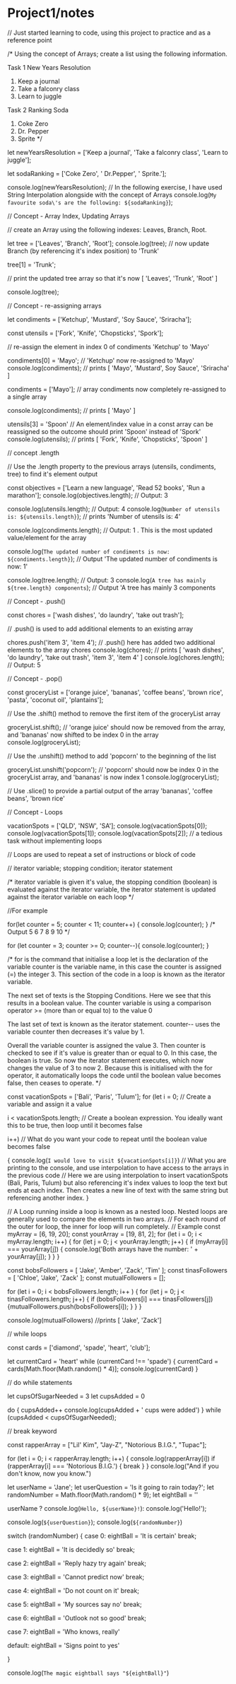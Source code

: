 # Project1/notes
// Just started learning to code, using this project to practice and as a reference point


/* Using the concept of Arrays; create a list using the following information.

Task 1
New Years Resolution
  1. Keep a journal
  2. Take a falconry class
  3. Learn to juggle

  Task 2
Ranking Soda
  1. Coke Zero
  2. Dr. Pepper
  3. Sprite
*/

let newYearsResolution = ['Keep a journal', 'Take a falconry class', 'Learn to juggle'];

let sodaRanking = ['Coke Zero', ' Dr.Pepper', ' Sprite.'];

console.log(newYearsResolution);
// In the following exercise, I have used String Interpolation alongside with the concept of Arrays
console.log(`My favourite soda\'s are the following: ${sodaRanking}`);





// Concept - Array Index, Updating Arrays

// create an Array using the following indexes: Leaves, Branch, Root.

let tree = ['Leaves', 'Branch', 'Root'];
console.log(tree);
// now update Branch (by referencing it's index position) to 'Trunk'

tree[1] = 'Trunk';

// print the updated tree array so that it's now [ 'Leaves', 'Trunk', 'Root' ]

console.log(tree);




// Concept - re-assigning arrays

let condiments = ['Ketchup', 'Mustard', 'Soy Sauce', 'Sriracha'];

const utensils = ['Fork', 'Knife', 'Chopsticks', 'Spork'];

// re-assign the element in index 0 of condiments 'Ketchup' to 'Mayo'

condiments[0] = 'Mayo'; // 'Ketchup' now re-assigned to 'Mayo'
console.log(condiments); // prints [ 'Mayo', 'Mustard', Soy Sauce', 'Sriracha' ]

condiments = ['Mayo']; // array condiments now completely re-assigned to a single array

console.log(condiments); // prints [ 'Mayo' ]

utensils[3] = 'Spoon' // An element/index value in a const array can be reassigned so the outcome should print 'Spoon' instead of 'Spork'
console.log(utensils); // prints [ 'Fork', 'Knife', 'Chopsticks', 'Spoon' ]





// concept .length

// Use the .length property to the previous arrays (utensils, condiments, tree) to find it's element output

const objectives = ['Learn a new language', 'Read 52 books', 'Run a marathon'];
console.log(objectives.length); // Output: 3

console.log(utensils.length); // Output: 4
console.log(`Number of utensils is: ${utensils.length}`); // prints 'Number of utensils is: 4'

console.log(condiments.length); // Output: 1 . This is the most updated value/element for the array

console.log(`The updated number of condiments is now: ${condiments.length}`); // Output 'The updated number of condiments is now: 1'

console.log(tree.length); // Output: 3
console.log(`A tree has mainly ${tree.length} components`); // Output 'A tree has mainly 3 components


// Concept - .push()

const chores = ['wash dishes', 'do laundry', 'take out trash'];

// .push() is used to add additional elements to an existing array

chores.push('item 3', 'item 4'); // .push() here has added two additional elements to the array chores
console.log(chores); // prints [ 'wash dishes', 'do laundry', 'take out trash', 'item 3', 'item 4' ]
console.log(chores.length); // Output: 5



// Concept - .pop()


const groceryList = ['orange juice', 'bananas', 'coffee beans', 'brown rice', 'pasta', 'coconut oil', 'plantains'];

// Use the .shift() method to remove the first item of the groceryList array

groceryList.shift(); // 'orange juice' should now be removed from the array, and 'bananas' now shifted to be index 0 in the array
console.log(groceryList);

// Use the .unshift() method to add 'popcorn' to the beginning of the list

groceryList.unshift('popcorn'); // 'popcorn' should now be index 0 in the groceryList array, and 'bananas' is now index 1
console.log(groceryList);


// Use .slice() to provide a partial output of the array 'bananas', 'coffee beans', 'brown rice'


// Concept - Loops

vacationSpots = ['QLD', 'NSW', 'SA'];
console.log(vacationSpots[0]);
console.log(vacationSpots[1]);
console.log(vacationSpots[2]);
// a tedious task without implementing loops

// Loops are used to repeat a set of instructions or block of code

// iterator variable; stopping condition; iterator statement

/* iterator variable is given it's value, the stopping condition (boolean) is evaluated against the iterator variable, the iterator statement is updated against the iterator variable on each loop
*/

//For example

for(let counter = 5; counter < 11; counter++) {
  console.log(counter);
}
/* Output
    5
    6
    7
    8
    9
    10
*/


for (let counter = 3; counter >= 0; counter--){
  console.log(counter);
}


/* for is the command that initialise a loop
let is the declaration of the variable
counter is the variable name, in this case the counter is assigned (=) the integer 3. This section of the code in a loop is known as the iterator variable.

The next set of texts is the Stopping Conditions. Here we see that this results in a boolean value. The counter variable is using a comparison operator >= (more than or equal to) to the value 0

The last set of text is known as the iterator statement. counter-- uses the variable counter then decreases it's value by 1.

Overall the variable counter is assigned the value 3. Then counter is checked to see if it's value is greater than or equal to 0. In this case, the boolean is true. So now the iterator statement executes, which now changes the value of 3 to now 2.
Because this is initialised with the  for  operator, it automatically loops the code until the boolean value becomes false, then ceases to operate.
*/

const vacationSpots = ['Bali', 'Paris', 'Tulum'];
for (let i = 0; // Create a variable and assign it a value

i < vacationSpots.length; // Create a boolean expression. You ideally want this to be true, then loop until it becomes false

i++) // What do you want your code to repeat until the boolean value becomes false

{
  console.log(`I would love to visit ${vacationSpots[i]}`) // What you are printing to the console, and use interpolation to have access to the arrays in the previous code
  // Here we are using interpolation to insert vacationSpots (Bali, Paris, Tulum) but also referencing it's index values to loop the text but ends at each index. Then creates a new line of text with the same string but referencing another index.
}

// A Loop running inside a loop is known as a nested loop. Nested loops are generally used to compare the elements in two arrays.
// For each round of the outer  for  loop, the inner  for  loop will run completely.
// Example
const myArray = [6, 19, 20];
const yourArray = [19, 81, 2];
for (let i = 0; i < myArray.length; i++) {
  for (let j = 0; j < yourArray.length; j++) {
    if (myArray[i] === yourArray[j]) {
      console.log('Both arrays have the number: ' + yourArray[j]);
    }
  }
}

const bobsFollowers = [ 'Jake', 'Amber', 'Zack', 'Tim' ];
const tinasFollowers = [ 'Chloe', 'Jake', 'Zack' ];
const mutualFollowers = [];

for (let i = 0; i < bobsFollowers.length; i++ ) {
  for (let j = 0; j < tinasFollowers.length; j++) {
    if (bobsFollowers[i] === tinasFollowers[j]) {mutualFollowers.push(bobsFollowers[i]);
    }
  }
}

console.log(mutualFollowers) //prints [ 'Jake', 'Zack']



// while loops

const cards = ['diamond', 'spade', 'heart', 'club'];


let currentCard = 'heart'
while (currentCard !== 'spade') {
  currentCard = cards[Math.floor(Math.random() * 4)];
  console.log(currentCard)
}

// do while statements

let cupsOfSugarNeeded = 3
let cupsAdded = 0

do {
  cupsAdded++
 console.log(cupsAdded + ' cups were added') 
}
  while (cupsAdded < cupsOfSugarNeeded);


// break keyword

const rapperArray = ["Lil' Kim", "Jay-Z", "Notorious B.I.G.", "Tupac"];

for (let i = 0; i < rapperArray.length; i++) {
  console.log(rapperArray[i])
if (rapperArray[i] === 'Notorious B.I.G.') {
  break
  }
}
console.log("And if you don't know, now you know.")




let userName = 'Jane';
let userQuestion = 'Is it going to rain today?';
let randomNumber = Math.floor(Math.random() * 9);
let eightBall = ''


userName ? console.log(`Hello, ${userName}!`): console.log('Hello!'); 

console.log(`${userQuestion}`);
console.log(`${randomNumber}`)

switch (randomNumber) {
  case 0:
  eightBall = 'It is certain'
  break;

  case 1:
  eightBall = 'It is decidedly so'
  break;

  case 2:
  eightBall = 'Reply hazy try again'
  break;

  case 3:
  eightBall = 'Cannot predict now'
  break;

  case 4:
  eightBall = 'Do not count on it'
  break;

  case 5:
  eightBall = 'My sources say no'
  break;

  case 6:
  eightBall = 'Outlook not so good'
  break;

  case 7:
  eightBall = 'Who knows, really'

default:
eightBall = 'Signs point to yes'

}

console.log(`The magic eightball says "${eightBall}"`)
